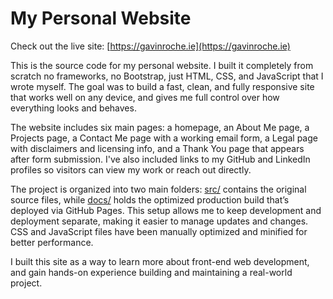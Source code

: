 # My Personal Website
Check out the live site: [https://gavinroche.ie](https://gavinroche.ie)

This is the source code for my personal website. I built it completely from scratch no frameworks, no Bootstrap, just HTML, CSS, and JavaScript that I wrote myself. The goal was to build a fast, clean, and fully responsive site that works well on any device, and gives me full control over how everything looks and behaves.

The website includes six main pages: a homepage, an About Me page, a Projects page, a Contact Me page with a working email form, a Legal page with disclaimers and licensing info, and a Thank You page that appears after form submission. I've also included links to my GitHub and LinkedIn profiles so visitors can view my work or reach out directly.

The project is organized into two main folders: [src/](/scr/) contains the original source files, while [docs/](/docs/) holds the optimized production build that’s deployed via GitHub Pages. This setup allows me to keep development and deployment separate, making it easier to manage updates and changes. CSS and JavaScript files have been manually optimized and minified for better performance.

I built this site as a way to learn more about front-end web development, and gain hands-on experience building and maintaining a real-world project.
